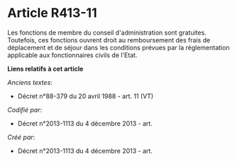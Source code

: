 # Article R413-11

Les fonctions de membre du conseil d'administration sont gratuites. Toutefois, ces fonctions ouvrent droit au remboursement
des frais de déplacement et de séjour dans les conditions prévues par la réglementation applicable aux fonctionnaires civils
de l'Etat.

**Liens relatifs à cet article**

_Anciens textes_:

  - Décret n°88-379 du 20 avril 1988 - art. 11 (VT)

_Codifié par_:

  - Décret n°2013-1113 du 4 décembre 2013 - art.

_Créé par_:

  - Décret n°2013-1113 du 4 décembre 2013 - art.
